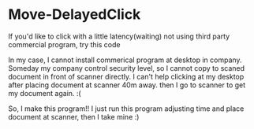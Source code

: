 # Move-DelayedClick
If you'd like to click with a little latency(waiting) not using third party commercial program, try this code 

In my case, I cannot install commerical program at desktop in company. Someday my company control security level, so I cannot copy to scaned document in front of scanner directly. I can't help clicking at my desktop after placing document at scanner 40m away. then I go to scanner to get my document again. :(

So, I make this program!! I just run this program adjusting time and place document at scanner, then I take mine :)
